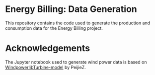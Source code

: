 # Energy Billing: Data Generation
This repository contains the code used to generate the production and consumption data for the Energy Billing project.


# Acknowledgements
The Jupyter notebook used to generate wind power data is based on [WindpowerlibTurbine-model](https://github.com/PeijieZ/WindpowerlibTurbine-model) by PeijieZ.
